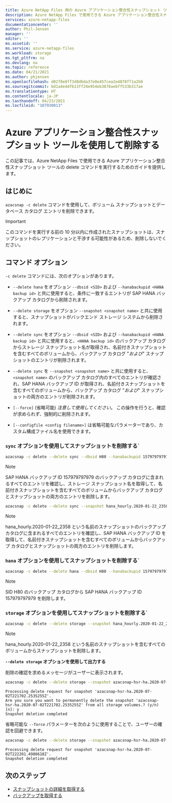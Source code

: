 ```yaml
---
title: Azure NetApp Files 用の Azure アプリケーション整合性スナップショット ツールを使用して削除する | Microsoft Docs
description: Azure NetApp Files で使用できる Azure アプリケーション整合性スナップショット ツールの delete コマンドを実行するためのガイドを提供します。
services: azure-netapp-files
documentationcenter: ''
author: Phil-Jensen
manager: ''
editor: ''
ms.assetid: ''
ms.service: azure-netapp-files
ms.workload: storage
ms.tgt_pltfrm: na
ms.devlang: na
ms.topic: reference
ms.date: 04/21/2021
ms.author: phjensen
ms.openlocfilehash: d02f0e8ff3d8d6da37e0e457cea2e4878ff1a2b0
ms.sourcegitcommit: bd1a4e4df613ff24e954eb3876aebff533b317ae
ms.translationtype: HT
ms.contentlocale: ja-JP
ms.lasthandoff: 04/23/2021
ms.locfileid: "107930013"
---
```

# <a name="delete-using-azure-application-consistent-snapshot-tool"></a>Azure アプリケーション整合性スナップショット ツールを使用して削除する

この記事では、Azure NetApp Files で使用できる Azure アプリケーション整合性スナップショット ツールの delete コマンドを実行するためのガイドを提供します。

## <a name="introduction"></a>はじめに

`azacsnap -c delete` コマンドを使用して、ボリューム スナップショットとデータベース カタログ エントリを削除できます。

> [!IMPORTANT]
> このコマンドを実行する前の 10 分以内に作成されたスナップショットは、スナップショットのレプリケーションと干渉する可能性があるため、削除しないでください。

## <a name="command-options"></a>コマンド オプション

`-c delete` コマンドには、次のオプションがあります。

- `--delete hana` をオプション `--dbsid <SID>` および `--hanabackupid <HANA backup id>` と共に使用すると、条件に一致するエントリが SAP HANA バックアップ カタログから削除されます。

- `--delete storage` をオプション `--snapshot <snapshot name>` と共に使用すると、スナップショットがバックエンド ストレージ システムから削除されます。

- `--delete sync` をオプション `--dbsid <SID>` および `--hanabackupid <HANA backup id>` と共に使用すると、`<HANA backup id>` のバックアップ カタログからストレージ スナップショット名が取得され、名前付きスナップショットを含むすべてのボリュームから、バックアップ カタログ "_および_" スナップショットのエントリが削除されます。

- `--delete sync` を `--snapshot <snapshot name>` と共に使用すると、`<snapshot name>` のバックアップ カタログ内のすべてのエントリが確認され、SAP HANA バックアップ ID が取得され、名前付きスナップショットを含むすべてのボリュームから、バックアップ カタログ "_および_" スナップショットの両方のエントリが削除されます。

- `[--force]` (省略可能) *注意して使用してください*。  この操作を行うと、確認が求められず、強制的に削除されます。

- `[--configfile <config filename>]` は省略可能なパラメーターであり、カスタム構成ファイル名を使用できます。

### <a name="delete-a-snapshot-using-sync-option"></a>`sync` オプションを使用してスナップショットを削除する`

```bash
azacsnap -c delete --delete sync --dbsid H80 --hanabackupid 157979797979
```

> [!NOTE]
> SAP HANA バックアップ ID 157979797979 のバックアップ カタログに含まれるすべてのエントリを確認し、ストレージ スナップショット名を取得して、名前付きスナップショットを含むすべてのボリュームからバックアップ カタログとスナップショットの両方のエントリを削除します。

```bash
azacsnap -c delete --delete sync --snapshot hana_hourly.2020-01-22_2358
```

> [!NOTE]
> hana_hourly.2020-01-22_2358 という名前のスナップショットのバックアップ カタログに含まれるすべてのエントリを確認し、SAP HANA バックアップ ID を取得して、名前付きスナップショットを含むすべてのボリュームからバックアップ カタログとスナップショットの両方のエントリを削除します。

### <a name="delete-a-snapshot-using-hana-option"></a>`hana` オプションを使用してスナップショットを削除する`

```bash
azacsnap -c delete --delete hana --dbsid H80 --hanabackupid 157979797979
```

> [!NOTE]
> SID H80 のバックアップ カタログから SAP HANA バックアップ ID 157979797979 を削除します。

### <a name="delete-a-snapshot-using-storage-option"></a>`storage` オプションを使用してスナップショットを削除する`

```bash
azacsnap -c delete --delete storage --snapshot hana_hourly.2020-01-22_2358
```

> [!NOTE]
> hana_hourly.2020-01-22_2358 という名前のスナップショットを含むすべてのボリュームからスナップショットを削除します。

**`--delete storage` オプションを使用して出力する**

削除の確認を求めるメッセージがユーザーに表示されます。

```bash
azacsnap -c delete --delete storage --snapshot azacsnap-hsr-ha.2020-07-02T221702.2535255Z
```

```output
Processing delete request for snapshot 'azacsnap-hsr-ha.2020-07-02T221702.2535255Z'.
Are you sure you want to permanently delete the snapshot 'azacsnap-hsr-ha.2020-07-02T221702.2535255Z' from all storage volumes.? (y/n) [n]: y
Snapshot deletion completed
```

省略可能な `--force` パラメーターを次のように使用することで、ユーザーの確認を回避できます。

```bash
azacsnap -c delete --delete storage --snapshot azacsnap-hsr-ha.2020-07-02T222201.4988618Z --force
```

```output
Processing delete request for snapshot 'azacsnap-hsr-ha.2020-07-02T222201.4988618Z'.
Snapshot deletion completed
```

## <a name="next-steps"></a>次のステップ

- [スナップショットの詳細を取得する](azacsnap-cmd-ref-details.md)
- [バックアップを取得する](azacsnap-cmd-ref-backup.md)
